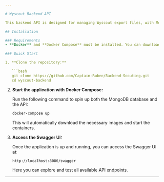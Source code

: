 ```yaml
---

# Wyscout Backend API

This backend API is designed for managing Wyscout export files, with MongoDB and a Swagger interface for easy API documentation and testing.

## Installation

### Requirements
- **Docker** and **Docker Compose** must be installed. You can download Docker from the official [Docker website](https://www.docker.com/).

### Quick Start

1. **Clone the repository:**

   ```bash
   git clone https://github.com/Captain-Ruben/Backend-Scouting.git
   cd wyscout-backend
   ```

2. **Start the application with Docker Compose:**

   Run the following command to spin up both the MongoDB database and the API:

   ```bash
   docker-compose up
   ```

   This will automatically download the necessary images and start the containers.

3. **Access the Swagger UI:**

   Once the application is up and running, you can access the Swagger UI at:

   ```
   http://localhost:8080/swagger
   ```

   Here you can explore and test all available API endpoints.

---
```

